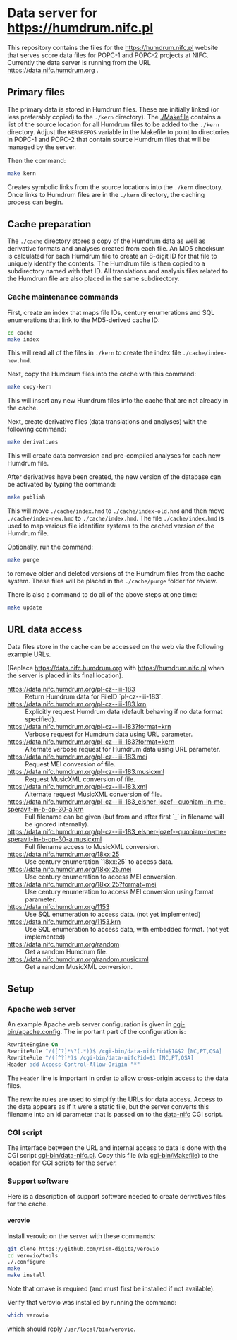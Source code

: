 Data server for https://humdrum.nifc.pl
===========================================

This repository contains the files for the https://humdrum.nifc.pl website
that serves score data files for POPC-1 and POPC-2 projects at NIFC.  Currently
the data server is running from the URL https://data.nifc.humdrum.org .



## Primary files ##

The primary data is stored in Humdrum files.  These are initially linked (or
less preferably copied) to the `./kern` directory).   The [./Makefile](https://github.com/craigsapp/data-nifc/blob/main/Makefile) contains
a list of the source location for all Humdrum files to be added to the `./kern` directory.    Adjust the `KERNREPOS` variable
in the Makefile to point to directories in POPC-1 and POPC-2 that contain source Humdrum files that will be managed by 
the server.


Then
the command:

```bash
make kern
```

Creates symbolic links from the source locations into the `./kern`
directory.  Once links to Humdrum files are in the `./kern` directory,
the caching process can begin.



## Cache preparation ##

The `./cache` directory stores a copy of the Humdrum data as well as
derivative formats and analyses created from each file.  An MD5 checksum
is calculated for each Humdrum file to create an 8-digit ID for that file
to uniquely identify the contents.  The Humdrum file is then copied to a
subdirectory named with that ID.  All translations and analysis files
related to the Humdrum file are also placed in the same subdirectory.

### Cache maintenance commands ###

First, create an index that maps file IDs, century enumerations and SQL enumerations
that link to the MD5-derived cache ID:

```bash
cd cache
make index
```

This will read all of the files in `./kern` to create the index
file `./cache/index-new.hmd`.

Next, copy the Humdrum files into the cache with this command:

```bash
make copy-kern
```

This will insert any new Humdrum files into the cache that are not already
in the cache.


Next, create derivative files (data translations and analyses) with the following
command:

```bash
make derivatives
```

This will create data conversion and pre-compiled analyses for each new
Humdrum file.


After derivatives have been created, the new version of the database can be
activated by typing the command:

```bash
make publish
```

This will move `./cache/index.hmd` to `./cache/index-old.hmd` and then move
`./cache/index-new.hmd` to `./cache/index.hmd`.   The file `./cache/index.hmd`
is used to map various file identifier systems to the cached version of the
Humdrum file.

Optionally, run the command:

```bash
make purge
```

to remove older and deleted versions of the Humdrum files from the cache
system.   These files will be placed in the `./cache/purge` folder for review.


There is also a command to do all of the above steps at one time:

```bash
make update
```

## URL data access ##

Data files store in the cache can be accessed on the web via the following example URLs.

(Replace https://data.nifc.humdrum.org with https://humdrum.nifc.pl when the
server is placed in its final location).

<dl markdown="1">

<dt> <a href="https://data.nifc.humdrum.org/pl-cz--iii-183">https://data.nifc.humdrum.org/pl-cz--iii-183</a> </dt>
<dd markdown="1"> Return Humdrum data for FileID `pl-cz--iii-183`. </dd>

<dt> <a href="https://data.nifc.humdrum.org/pl-cz--iii-183.krn">https://data.nifc.humdrum.org/pl-cz--iii-183.krn</a> </dt>
<dd> Explicitly request Humdrum data (default behaving if no data format specified). </dd>

<dt> <a href="https://data.nifc.humdrum.org/pl-cz--iii-183?format=krn">https://data.nifc.humdrum.org/pl-cz--iii-183?format=krn</a> </dt>
<dd> Verbose request for Humdrum data using URL parameter. </dd>

<dt> <a href="https://data.nifc.humdrum.org/pl-cz--iii-183?format=kern">https://data.nifc.humdrum.org/pl-cz--iii-183?format=kern</a> </dt>
<dd> Alternate verbose request for Humdrum data using URL parameter. </dd>

<dt> <a href="https://data.nifc.humdrum.org/pl-cz--iii-183.mei">https://data.nifc.humdrum.org/pl-cz--iii-183.mei</a> </dt>
<dd> Request MEI conversion of file. </dd>

<dt> <a href="https://data.nifc.humdrum.org/pl-cz--iii-183.musicxml">https://data.nifc.humdrum.org/pl-cz--iii-183.musicxml</a> </dt>
<dd> Request MusicXML conversion of file. </dd>

<dt> <a href="https://data.nifc.humdrum.org/pl-cz--iii-183.xml">https://data.nifc.humdrum.org/pl-cz--iii-183.xml</a> </dt>
<dd> Alternate request MusicXML conversion of file. </dd>

<dt> <a href="https://data.nifc.humdrum.org/pl-cz--iii-183_elsner-jozef--quoniam-in-me-speravit-in-b-op-30-a.krn">https://data.nifc.humdrum.org/pl-cz--iii-183_elsner-jozef--quoniam-in-me-speravit-in-b-op-30-a.krn</a> </dt>
<dd> Full filename can be given (but from and after first `_` in filename will be ignored internally). </dd>

<dt> <a href="https://data.nifc.humdrum.org/pl-cz--iii-183_elsner-jozef--quoniam-in-me-speravit-in-b-op-30-a.musicxml">https://data.nifc.humdrum.org/pl-cz--iii-183_elsner-jozef--quoniam-in-me-speravit-in-b-op-30-a.musicxml</a> </dt>
<dd> Full filename access to MusicXML conversion. </dd>

<dt> <a href="https://data.nifc.humdrum.org/18xx:25">https://data.nifc.humdrum.org/18xx:25</a> </dt>
<dd markdown="1"> Use century enumeration `18xx:25` to access data. </dd>

<dt> <a href="https://data.nifc.humdrum.org/18xx:25.mei">https://data.nifc.humdrum.org/18xx:25.mei</a> </dt>
<dd> Use century enumeration to access MEI conversion. </dd>

<dt> <a href="https://data.nifc.humdrum.org/18xx:25?format=mei">https://data.nifc.humdrum.org/18xx:25?format=mei</a> </dt>
<dd> Use century enumeration to access MEI conversion using format parameter. </dd>

<dt> <a href="https://data.nifc.humdrum.org/1153">https://data.nifc.humdrum.org/1153</a> </dt>
<dd> Use SQL enumeration to access data. (not yet implemented) </dd>

<dt> <a href="https://data.nifc.humdrum.org/1153.krn">https://data.nifc.humdrum.org/1153.krn</a> </dt>
<dd> Use SQL enumeration to access data, with embedded format. (not yet implemented) </dd>

<dt> <a href="https://data.nifc.humdrum.org/random">https://data.nifc.humdrum.org/random</a> </dt>
<dd> Get a random Humdrum file. </dd>

<dt> <a href="https://data.nifc.humdrum.org/random.musicxml">https://data.nifc.humdrum.org/random.musicxml</a> </dt>
<dd> Get a random MusicXML conversion. </dd>

</dl>



## Setup ##


### Apache web server ###

An example Apache web server configuration is given in [cgi-bin/apache.config](https://github.com/craigsapp/data-nifc/blob/main/cgi-bin/apache.config).  The important part of the configuration is:

```apache
RewriteEngine On
RewriteRule ^/([^?]*\?(.*))$ /cgi-bin/data-nifc?id=$1&$2 [NC,PT,QSA]
RewriteRule ^/([^?]*)$ /cgi-bin/data-nifc?id=$1 [NC,PT,QSA]
Header add Access-Control-Allow-Origin "*"
```

The `Header` line is important in order to allow [cross-origin access](https://en.wikipedia.org/wiki/Cross-origin_resource_sharing) to
the data files.

The rewrite rules are used to simplify the URLs for data access.  Access to the data appears as if
it were a static file, but the server converts this filename into an id parameter that is passed
on to the [data-nifc](https://github.com/craigsapp/data-nifc/blob/main/cgi-bin/data-nifc.pl) CGI script.



### CGI script ###

The interface between the URL and internal access to data is done with
the CGI script [cgi-bin/data-nifc.pl](https://github.com/craigsapp/data-nifc/blob/main/cgi-bin/data-nifc.pl).  Copy
this file (via [cgi-bin/Makefile](https://github.com/craigsapp/data-nifc/blob/main/cgi-bin/Makefile)) to the
location for CGI scripts for the server.



### Support software  ###

Here is a description of support software needed to create derivatives files for the cache.


#### verovio ####

Install verovio on the server with these commands:

```bash
git clone https://github.com/rism-digita/verovio
cd verovio/tools
./.configure
make
make install
```

Note that cmake is required (and must first be installed if not available).

Verify that verovio was installed by running the command:

```bash
which verovio
```

which should reply `/usr/local/bin/verovio`.



